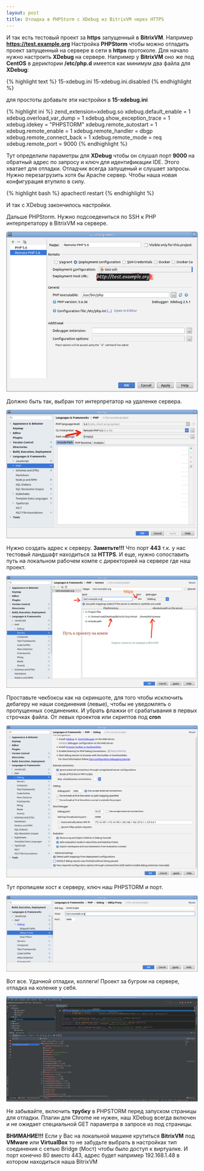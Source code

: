 ```yaml
---
layout: post
title: Отладка в PHPStorm с XDebug из BitrixVM через HTTPS
---
```


И так есть тестовый проект за **https** запущенный в **BitrixVM**.
Например **https://test.example.org**
Настройка **PHPStorm** чтобы можно отладить проект запущенный на сервере в сети в **https** протоколе.
Для начало нужно настроить **XDebug** на сервере.
Например у **BitrixVM** оно же под **CentOS**
в дериктории **/etc/php.d** имеется как минимум два файла для **XDebug**:

{% highlight text %}
15-xdebug.ini 
15-xdebug.ini.disabled
{% endhighlight %}

для простоты добавьте эти настройки в **15-xdebug.ini**

{% highlight ini %}
zend_extension=xdebug.so
xdebug.default_enable = 1
xdebug.overload_var_dump = 1
xdebug.show_exception_trace = 1
xdebug.idekey = "PHPSTORM"
xdebug.remote_autostart = 1
xdebug.remote_enable = 1
xdebug.remote_handler = dbgp
xdebug.remote_connect_back = 1
xdebug.remote_mode = req
xdebug.remote_port = 9000
{% endhighlight %}

Тут определили параметры для **XDebug** чтобы он слушал порт **9000** на обратный адрес по запросу и ключ для идентификации IDE. Этого хватает для отладки. Отладчик всегда запущеный и слушает запросы.
Нужно перезагрузить хотя бы Apache сервер. Чтобы наша новая конфигурация втупило в силу.

{% highlight bash %}
apachectl restart
{% endhighlight %}

И так с XDebug закончилось настройки.

Дальше PHPStorm.
Нужно подсоедениться по SSH к PHP интерпретатору в BitrixVM на сервере.

![Шаг 0](/images/step0.png)

Должно быть так, выбран тот интерпретатор на удаленке сервера.

![Шаг 1](/images/step1.png)

Нужно создать адрес к серверу. **Заметьте!!!** Что порт **443** т.к. у нас тестовый ландшафт находиться за **HTTPS**.
И еще, нужно сопоставить путь на локальном рабочем компе с директорией на сервере где наш проект.

![Шаг 2](/images/step2.png)

Проставьте чекбоксы как на скриншоте, для того чтобы исключить дебагеру не наши соединения (левые), чтобы не уведомлять о пропущенных соединениях. И убрать флажки от срабатывания в первых строчках файла. От левых проектов или скриптов под **cron**

![Шаг 3](/images/step3.png)

Тут пропишем хост к серверу, ключ наш PHPSTORM и порт.

![Шаг 4](/images/step4.png)

Вот все. Удачной отладки, коллеги! Проект за бугром на сервере, отладка на коленке у себя.

![Шаг 5](/images/step5.png)

Не забывайте, включить **трубку** в PHPSTORM перед запуском страницы для отладки.
Плагин для Chrome не нужен, наш XDebug всегда включен и не ожидает специальной GET параметра в запросе из под страницы.

**ВНИМАНИЕ!!!** Если у Вас на локальной машине крутиться **BitrixVM** под **VMware** или **VirtualBox**
то не забудьте выбрать в настройках тип соединения с сетью Bridge (Мост) чтобы было доступ к виртуалке. И порт конечно 80 вместо 443, адрес будет например 192.168.1.48 в котором находиться наша BitrixVM
